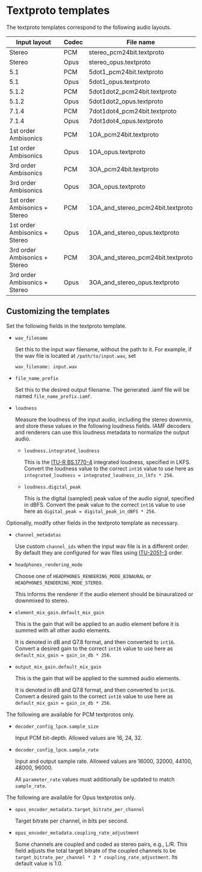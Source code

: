 # Textproto templates

The textproto templates correspond to the following audio layouts.

Input layout                  | Codec | File name
----------------------------- | ----- | ---------------------------------
Stereo                        | PCM   | stereo_pcm24bit.textproto
Stereo                        | Opus  | stereo_opus.textproto
5.1                           | PCM   | 5dot1_pcm24bit.textproto
5.1                           | Opus  | 5dot1_opus.textproto
5.1.2                         | PCM   | 5dot1dot2_pcm24bit.textproto
5.1.2                         | Opus  | 5dot1dot2_opus.textproto
7.1.4                         | PCM   | 7dot1dot4_pcm24bit.textproto
7.1.4                         | Opus  | 7dot1dot4_opus.textproto
1st order Ambisonics          | PCM   | 1OA_pcm24bit.textproto
1st order Ambisonics          | Opus  | 1OA_opus.textproto
3rd order Ambisonics          | PCM   | 3OA_pcm24bit.textproto
3rd order Ambisonics          | Opus  | 3OA_opus.textproto
1st order Ambisonics + Stereo | PCM   | 1OA_and_stereo_pcm24bit.textproto
1st order Ambisonics + Stereo | Opus  | 1OA_and_stereo_opus.textproto
3rd order Ambisonics + Stereo | PCM   | 3OA_and_stereo_pcm24bit.textproto
3rd order Ambisonics + Stereo | Opus  | 3OA_and_stereo_opus.textproto

## Customizing the templates

Set the following fields in the textproto template.

-   `wav_filename`

    Set this to the input wav filename, without the path to it. For example, if
    the wav file is located at `/path/to/input.wav`, set

    ```
    wav_filename: input.wav
    ```

-   `file_name_prefix`

    Set this to the desired output filename. The generated .iamf file will be
    named `file_name_prefix.iamf`.

-   `loudness`

    Measure the loudness of the input audio, including the stereo downmix, and
    store these values in the following loudness fields. IAMF decoders and
    renderers can use this loudness metadata to normalize the output audio.

    -   `loudness.integrated_loudness`

        This is the [ITU-R BS.1770-4](https://www.itu.int/rec/R-REC-BS.1770)
        integrated loudness, specified in LKFS. Convert the loudness value to
        the correct `int16` value to use here as `integrated_loudness =
        integrated_loudness_in_lkfs * 256`.

    -   `loudness.digital_peak`

        This is the digital (sampled) peak value of the audio signal, specified
        in dBFS. Convert the peak value to the correct `int16` value to use here
        as `digital_peak = digital_peak_in_dBFS * 256`.

Optionally, modify other fields in the textproto template as necessary.

-   `channel_metadatas`

    Use custom `channel_ids` when the input wav file is in a different order. By
    default they are configured for wav files using
    [ITU-2051-3](https://www.itu.int/rec/R-REC-BS.2051) order.

-   `headphones_rendering_mode`

    Choose one of `HEADPHONES_RENDERING_MODE_BINAURAL` or
    `HEADPHONES_RENDERING_MODE_STEREO`.

    This informs the renderer if the audio element should be binauralized or
    downmixed to stereo.

-   `element_mix_gain.default_mix_gain`

    This is the gain that will be applied to an audio element before it is
    summed with all other audio elements.

    It is denoted in dB and Q7.8 format, and then converted to `int16`. Convert
    a desired gain to the correct `int16` value to use here as
    `default_mix_gain = gain_in_db * 256`.

-   `output_mix_gain.default_mix_gain`

    This is the gain that will be applied to the summed audio elements.

    It is denoted in dB and Q7.8 format, and then converted to `int16`. Convert
    a desired gain to the correct `int16` value to use here as
    `default_mix_gain = gain_in_db * 256`.

The following are available for PCM textprotos only.

-   `decoder_config_lpcm.sample_size`

    Input PCM bit-depth. Allowed values are 16, 24, 32.

-   `decoder_config_lpcm.sample_rate`

    Input and output sample rate. Allowed values are 16000, 32000, 44100,
    48000, 96000.

    All `parameter_rate` values must additionally be updated to match
    `sample_rate`.

The following are available for Opus textprotos only.

-   `opus_encoder_metadata.target_bitrate_per_channel`

    Target bitrate per channel, in bits per second.

-   `opus_encoder_metadata.coupling_rate_adjustment`

    Some channels are coupled and coded as stereo pairs, e.g., L/R. This field
    adjusts the total target bitrate of the coupled channels to be
    `target_bitrate_per_channel * 2 * coupling_rate_adjustment`. Its default
    value is 1.0.
